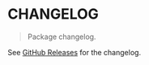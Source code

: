 # CHANGELOG

> Package changelog.

See [GitHub Releases](https://github.com/stdlib-js/assert-is-windows/releases) for the changelog.